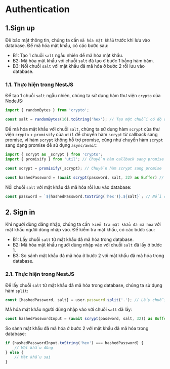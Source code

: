 # Authentication

## 1.Sign up
Đê bảo mật thông tin, chúng ta cần `mã hóa mật khẩu` trước khi lưu vào database. Để mã hóa mật khẩu, có các bước sau:
- B1: Tạo 1 chuỗi `salt` ngẫu nhiên để mã hóa mật khẩu.
- B2: Mã hóa mật khẩu với chuỗi `salt` đã tạo ở bước 1 bằng hàm băm.
- B3: Nối chuỗi `salt` với mật khẩu đã mã hóa ở bước 2 rồi lưu vào database.

### 1.1. Thực hiện trong NestJS
Để tạo 1 chuỗi `salt` ngẫu nhiên, chúng ta sử dụng hàm thư viện `crypto` của NodeJS:
```typescript
import { randomBytes } from 'crypto';

const salt = randomBytes(16).toString('hex'); // Tạo một chuỗi có độ dài 16 byte, mà mỗi byte được biểu diễn bằng 2 ký tự hex => chuỗi có độ dài 32 ký tự
```
Để mã hóa mật khẩu với chuỗi `salt`, chúng ta sử dụng hàm `scrypt` của thư viện `crypto` + `promisify` của `util` để chuyển hàm `scrypt` từ callback sang promise, vì hàm `scrypt` không hỗ trợ promise, cũng như chuyển hàm `scrypt` sang dạng promise để sử dụng `async/await`:
```typescript
import { scrypt as _scrypt } from 'crypto';
import { promisify } from 'util'; // Chuyển hàm callback sang promise để sử dụng async/await

const scrypt = promisify(_scrypt); // Chuyển hàm scrypt sang promise

const hashedPassword = (await scrypt(password, salt, 32) as Buffer) // Mã hóa mật khẩu với chuỗi salt và độ dài 32 byte => kết quả trả về là một buffer chứa mật khẩu đã mã hóa 
```

Nối chuỗi `salt` với mật khẩu đã mã hóa rồi lưu vào database:
```typescript
const password = `${hashedPassword.toString('hex')}.${salt}`; // Nối chuỗi salt với mật khẩu đã mã hóa rồi lưu vào database
```

## 2. Sign in
Khi người dùng đăng nhập, chúng ta cần` kiểm tra mật khẩu đã mã hóa` với mật khẩu người dùng nhập vào. Để kiểm tra mật khẩu, có các bước sau:
- B1: Lấy chuỗi `salt` từ mật khẩu đã mã hóa trong database.
- B2: Mã hóa mật khẩu người dùng nhập vào với chuỗi `salt` đã lấy ở bước 1.
- B3: So sánh mật khẩu đã mã hóa ở bước 2 với mật khẩu đã mã hóa trong database.

### 2.1. Thực hiện trong NestJS
Để lấy chuỗi `salt` từ mật khẩu đã mã hóa trong database, chúng ta sử dụng hàm `split`:
```typescript
const [hashedPassword, salt] = user.password.split('.'); // Lấy chuỗi salt từ mật khẩu đã mã hóa trong database
```
Mã hóa mật khẩu người dùng nhập vào với chuỗi `salt` đã lấy:
```typescript
const hashedPasswordInput = (await scrypt(password, salt, 32)) as Buffer; // Mã hóa mật khẩu người dùng nhập vào với chuỗi salt đã lấy ở trên => kết quả trả về là một buffer chứa mật khẩu đã mã hóa
```
So sánh mật khẩu đã mã hóa ở bước 2 với mật khẩu đã mã hóa trong database:
```typescript
if (hashedPasswordInput.toString('hex') === hashedPassword) {
    // Mật khẩu đúng
} else {
    // Mật khẩu sai
}
```
